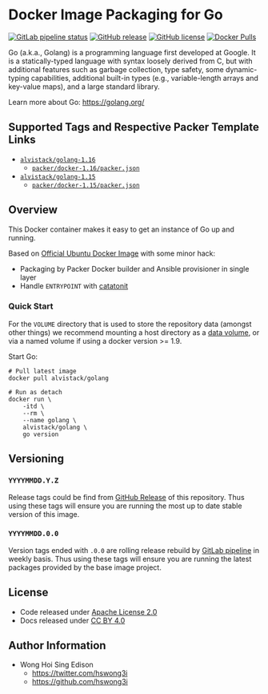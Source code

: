 # Docker Image Packaging for Go

[![GitLab pipeline status](https://img.shields.io/gitlab/pipeline/alvistack/docker-golang/master)](https://gitlab.com/alvistack/docker-golang/-/pipelines)
[![GitHub release](https://img.shields.io/github/release/alvistack/docker-golang.svg)](https://github.com/alvistack/docker-golang/releases)
[![GitHub license](https://img.shields.io/github/license/alvistack/docker-golang.svg)](https://github.com/alvistack/docker-golang/blob/master/LICENSE)
[![Docker Pulls](https://img.shields.io/docker/pulls/alvistack/golang-1.16.svg)](https://hub.docker.com/r/alvistack/golang-1.16)

Go (a.k.a., Golang) is a programming language first developed at Google. It is a statically-typed language with syntax loosely derived from C, but with additional features such as garbage collection, type safety, some dynamic-typing capabilities, additional built-in types (e.g., variable-length arrays and key-value maps), and a large standard library.

Learn more about Go: <https://golang.org/>

## Supported Tags and Respective Packer Template Links

  - [`alvistack/golang-1.16`](https://hub.docker.com/r/alvistack/golang-1.16)
      - [`packer/docker-1.16/packer.json`](https://github.com/alvistack/docker-golang/blob/master/packer/docker-1.16/packer.json)
  - [`alvistack/golang-1.15`](https://hub.docker.com/r/alvistack/golang-1.15)
      - [`packer/docker-1.15/packer.json`](https://github.com/alvistack/docker-golang/blob/master/packer/docker-1.15/packer.json)

## Overview

This Docker container makes it easy to get an instance of Go up and running.

Based on [Official Ubuntu Docker Image](https://hub.docker.com/_/ubuntu/) with some minor hack:

  - Packaging by Packer Docker builder and Ansible provisioner in single layer
  - Handle `ENTRYPOINT` with [catatonit](https://github.com/openSUSE/catatonit)

### Quick Start

For the `VOLUME` directory that is used to store the repository data (amongst other things) we recommend mounting a host directory as a [data volume](https://docs.docker.com/engine/tutorials/dockervolumes/#/data-volumes), or via a named volume if using a docker version \>= 1.9.

Start Go:

    # Pull latest image
    docker pull alvistack/golang
    
    # Run as detach
    docker run \
        -itd \
        --rm \
        --name golang \
        alvistack/golang \
        go version

## Versioning

### `YYYYMMDD.Y.Z`

Release tags could be find from [GitHub Release](https://github.com/alvistack/docker-golang/releases) of this repository. Thus using these tags will ensure you are running the most up to date stable version of this image.

### `YYYYMMDD.0.0`

Version tags ended with `.0.0` are rolling release rebuild by [GitLab pipeline](https://gitlab.com/alvistack/docker-golang/-/pipelines) in weekly basis. Thus using these tags will ensure you are running the latest packages provided by the base image project.

## License

  - Code released under [Apache License 2.0](LICENSE)
  - Docs released under [CC BY 4.0](http://creativecommons.org/licenses/by/4.0/)

## Author Information

  - Wong Hoi Sing Edison
      - <https://twitter.com/hswong3i>
      - <https://github.com/hswong3i>
